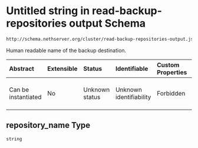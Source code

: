 # Untitled string in read-backup-repositories output Schema

```txt
http://schema.nethserver.org/cluster/read-backup-repositories-output.json#/items/properties/repository_name
```

Human readable name of the backup destination.

| Abstract            | Extensible | Status         | Identifiable            | Custom Properties | Additional Properties | Access Restrictions | Defined In                                                                                                    |
| :------------------ | :--------- | :------------- | :---------------------- | :---------------- | :-------------------- | :------------------ | :------------------------------------------------------------------------------------------------------------ |
| Can be instantiated | No         | Unknown status | Unknown identifiability | Forbidden         | Allowed               | none                | [read-backup-repositories-output.json\*](cluster/read-backup-repositories-output.json "open original schema") |

## repository\_name Type

`string`
